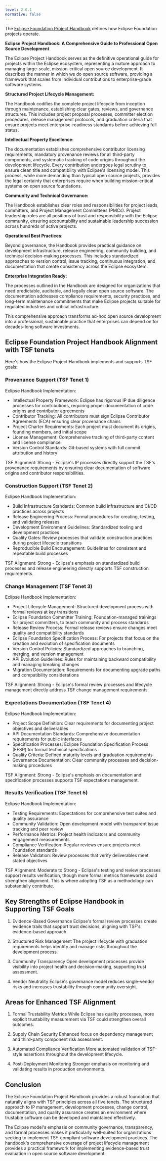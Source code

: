 ```yaml
---
level: 2.0.1
normative: false
---
```


The [Eclipse Foundation Project Handbook](https://www.eclipse.org/projects/handbook/) defines how Eclipse Foundation projects operate.

**Eclipse Project Handbook: A Comprehensive Guide to Professional Open Source Development**

The Eclipse Project Handbook serves as the definitive operational guide for projects within the Eclipse ecosystem, representing a mature approach to managing large-scale, mission-critical open source development. It describes the manner in which we do open source software, providing a framework that scales from individual contributions to enterprise-grade software systems.

**Structured Project Lifecycle Management:**

The Handbook codifies the complete project lifecycle from inception through maintenance, establishing clear gates, reviews, and governance structures. This includes project proposal processes, committer election procedures, release management protocols, and graduation criteria that ensure projects meet enterprise-readiness standards before achieving full status.

**Intellectual Property Excellence:**

The documentation establishes comprehensive contributor licensing requirements, mandatory provenance reviews for all third-party components, and systematic tracking of code origins throughout the development lifecycle. Every contribution undergoes legal scrutiny to ensure clean title and compatibility with Eclipse's licensing model. This process, while more demanding than typical open source projects, provides the legal certainty that enterprises require when building mission-critical systems on open source foundations.

**Community and Technical Governance:**

The Handbook establishes clear roles and responsibilities for project leads, committers, and Project Management Committees (PMCs). Project leadership roles are all positions of trust and responsibility with the Eclipse community, ensuring accountability and sustainable leadership succession across hundreds of active projects.

**Operational Best Practices:**

Beyond governance, the Handbook provides practical guidance on development infrastructure, release engineering, community building, and technical decision-making processes. This includes standardized approaches to version control, issue tracking, continuous integration, and documentation that create consistency across the Eclipse ecosystem.

**Enterprise Integration Ready:**

The processes outlined in the Handbook are designed for organizations that need predictable, auditable, and legally clean open source software. The documentation addresses compliance requirements, security practices, and long-term maintenance commitments that make Eclipse projects suitable for regulated industries and critical infrastructure.

This comprehensive approach transforms ad-hoc open source development into a professional, sustainable practice that enterprises can depend on for decades-long software investments.

## Eclipse Foundation Project Handbook Alignment with TSF tenets

Here's how the Eclipse Project Handbook implements and supports TSF goals:

### Provenance Support (TSF Tenet 1)

Eclipse Handbook Implementation:

* Intellectual Property Framework: Eclipse has rigorous IP due diligence processes for contributions, requiring proper documentation of code origins and contributor agreements
* Contributor Tracking: All contributors must sign Eclipse Contributor Agreements (ECA) ensuring clear provenance chains
* Project Charter Requirements: Each project must document its origins, founding members, and initial scope
* License Management: Comprehensive tracking of third-party content and license compliance
* Version Control Standards: Git-based systems with full commit attribution and history

TSF Alignment: Strong - Eclipse's IP processes directly support the TSF's provenance requirements by ensuring clear documentation of software origins and contributor responsibilities.

### Construction Support (TSF Tenet 2)

Eclipse Handbook Implementation:

* Build Infrastructure Standards: Common build infrastructure and CI/CD practices across projects
* Release Engineering Process: Formal procedures for creating, testing, and validating releases
* Development Environment Guidelines: Standardized tooling and development practices
* Quality Gates: Review processes that validate construction practices during project lifecycle transitions
* Reproducible Build Encouragement: Guidelines for consistent and repeatable build processes

TSF Alignment: Strong - Eclipse's emphasis on standardized build processes and release engineering directly supports TSF construction requirements.

### Change Management (TSF Tenet 3)

Eclipse Handbook Implementation:

* Project Lifecycle Management: Structured development process with formal reviews at key transitions
* Eclipse Foundation Committer Training: Foundation-managed trainings for project committers, to teach community and process standards
* Release Review Process: Formal release reviews ensure changes meet quality and compatibility standards
* Eclipse Foundation Specification Process: For projects that focus on the creation and evolution of specification documents
* Version Control Policies: Standardized approaches to branching, merging, and version management
* API Evolution Guidelines: Rules for maintaining backward compatibility and managing breaking changes
* Migration Documentation: Requirements for documenting upgrade paths and compatibility considerations

TSF Alignment: Strong - Eclipse's formal review processes and lifecycle management directly address TSF change management requirements.

### Expectations Documentation (TSF Tenet 4)

Eclipse Handbook Implementation:

* Project Scope Definition: Clear requirements for documenting project objectives and deliverables
* API Documentation Standards: Comprehensive documentation requirements for public interfaces
* Specification Processes: Eclipse Foundation Specification Process (EFSP) for formal technical specifications
* Quality Criteria: Defined maturity levels and graduation requirements
* Governance Documentation: Clear community processes and decision-making procedures

TSF Alignment: Strong - Eclipse's emphasis on documentation and specification processes supports TSF expectations management.

### Results Verification (TSF Tenet 5)

Eclipse Handbook Implementation:

* Testing Requirements: Expectations for comprehensive test suites and quality assurance
* Community Validation: Open development model with transparent issue tracking and peer review
* Performance Metrics: Project health indicators and community engagement measurements
* Compliance Verification: Regular reviews ensure projects meet Foundation standards
* Release Validation: Review processes that verify deliverables meet stated objectives

TSF Alignment: Moderate to Strong - Eclipse's testing and review processes support results verification, though more formal metrics frameworks could strengthen alignment. This is where adopting TSF as a methodology can substantially contribute.

## Key Strengths of Eclipse Handbook in Supporting TSF Goals

1. Evidence-Based Governance
Eclipse's formal review processes create evidence trails that support trust decisions, aligning with TSF's evidence-based approach.

2. Structured Risk Management
The project lifecycle with graduation requirements helps identify and manage risks throughout the development process.

3. Community Transparency
Open development processes provide visibility into project health and decision-making, supporting trust assessment.

4. Vendor Neutrality
Eclipse's governance model reduces single-vendor risks and increases trustability through community oversight.

## Areas for Enhanced TSF Alignment

1. Formal Trustability Metrics
While Eclipse has quality processes, more explicit trustability measurement via TSF could strengthen overall outcomes.

1. Supply Chain Security
Enhanced focus on dependency management and third-party component risk assessment.

1. Automated Compliance Verification
More automated validation of TSF-style assertions throughout the development lifecycle.

1. Post-Deployment Monitoring
Stronger emphasis on monitoring and validating results in production environments.

## Conclusion

The Eclipse Foundation Project Handbook provides a robust foundation that naturally aligns with TSF principles across all five tenets. The structured approach to IP management, development processes, change control, documentation, and quality assurance creates an environment where trustable software can be developed and maintained effectively.

The Eclipse model's emphasis on community governance, transparency, and formal processes makes it particularly well-suited for organizations seeking to implement TSF-compliant software development practices. The handbook's comprehensive coverage of project lifecycle management provides a practical framework for implementing evidence-based trust evaluation in open source software development.

